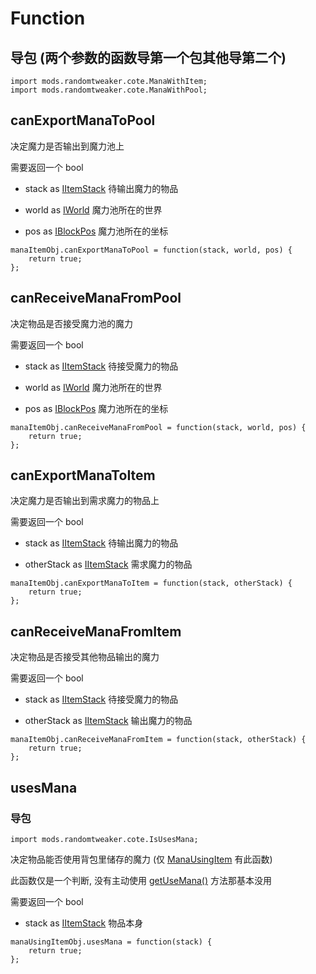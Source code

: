 # Function

## 导包 (两个参数的函数导第一个包其他导第二个)

```zenscript
import mods.randomtweaker.cote.ManaWithItem;
import mods.randomtweaker.cote.ManaWithPool;
```

## canExportManaToPool

决定魔力是否输出到魔力池上

需要返回一个 bool

* stack as [IItemStack](https://docs.blamejared.com/1.12/en/Vanilla/Items/IItemStack/) 待输出魔力的物品

* world as [IWorld](https://docs.blamejared.com/1.12/en/Vanilla/World/IWorld/) 魔力池所在的世界

* pos as [IBlockPos](https://docs.blamejared.com/1.12/en/Vanilla/World/IBlockPos/) 魔力池所在的坐标

```zenscript
manaItemObj.canExportManaToPool = function(stack, world, pos) {
    return true;
};
```

## canReceiveManaFromPool

决定物品是否接受魔力池的魔力

需要返回一个 bool

* stack as [IItemStack](https://docs.blamejared.com/1.12/en/Vanilla/Items/IItemStack/) 待接受魔力的物品

* world as [IWorld](https://docs.blamejared.com/1.12/en/Vanilla/World/IWorld/) 魔力池所在的世界

* pos as [IBlockPos](https://docs.blamejared.com/1.12/en/Vanilla/World/IBlockPos/) 魔力池所在的坐标

```zenscript
manaItemObj.canReceiveManaFromPool = function(stack, world, pos) {
    return true;
};
```

## canExportManaToItem

决定魔力是否输出到需求魔力的物品上

需要返回一个 bool

* stack as [IItemStack](https://docs.blamejared.com/1.12/en/Vanilla/Items/IItemStack/) 待输出魔力的物品

* otherStack as [IItemStack](https://docs.blamejared.com/1.12/en/Vanilla/Items/IItemStack/) 需求魔力的物品

```zenscript
manaItemObj.canExportManaToItem = function(stack, otherStack) {
    return true;
};
```

## canReceiveManaFromItem

决定物品是否接受其他物品输出的魔力

需要返回一个 bool

* stack as [IItemStack](https://docs.blamejared.com/1.12/en/Vanilla/Items/IItemStack/) 待接受魔力的物品

* otherStack as [IItemStack](https://docs.blamejared.com/1.12/en/Vanilla/Items/IItemStack/) 输出魔力的物品

```zenscript
manaItemObj.canReceiveManaFromItem = function(stack, otherStack) {
    return true;
};
```

## usesMana

### 导包

```zenscript
import mods.randomtweaker.cote.IsUsesMana;
```

决定物品能否使用背包里储存的魔力 (仅 [ManaUsingItem](ManaUsingItem.md) 有此函数)

此函数仅是一个判断, 没有主动使用 [getUseMana()](IManaItem.md#Methods) 方法那基本没用

需要返回一个 bool

* stack as [IItemStack](https://docs.blamejared.com/1.12/en/Vanilla/Items/IItemStack/) 物品本身

```zenscript
manaUsingItemObj.usesMana = function(stack) {
    return true;
};
```
